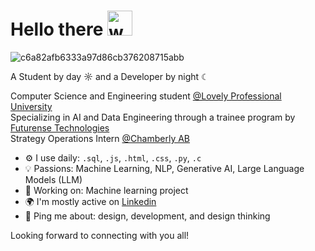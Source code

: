 # Hello there <img src="https://github.com/user-attachments/assets/ef8aa47e-72db-4604-9985-6107dc3ad4cb" alt="waving hand" width="40" height="40" />
![c6a82afb6333a97d86cb376208715abb](https://github.com/user-attachments/assets/c9da567e-02cd-4363-b8f5-d20cfc65beb6)

A Student by day ☼ and a Developer by night ☾

Computer Science and Engineering student [@Lovely Professional University](https://www.lpu.in/)<br>
Specializing in AI and Data Engineering through a trainee program by [Futurense Technologies](https://www.linkedin.com/company/futurense-technologies/mycompany/)<br>
Strategy Operations Intern [@Chamberly AB](https://www.linkedin.com/company/chamberlyapp/)

- ⚙️ I use daily: `.sql`, `.js`, `.html`, `.css`, `.py`, `.c`  
- 💡 Passions: Machine Learning, NLP, Generative AI, Large Language Models (LLM)  
- 💅 Working on: Machine learning project
- 🌍 I'm mostly active on [Linkedin](https://www.linkedin.com/in/yashvi-sharma-150863220/)
- 💬 Ping me about: design, development, and design thinking

Looking forward to connecting with you all!
